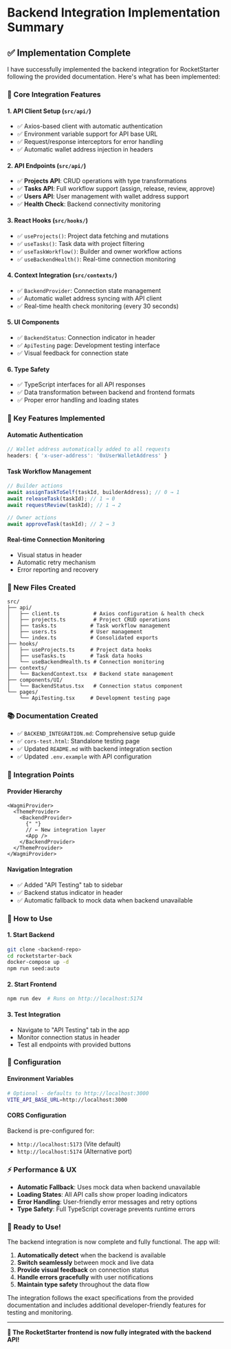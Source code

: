 # Backend Integration Implementation Summary

## ✅ Implementation Complete

I have successfully implemented the backend integration for RocketStarter following the provided documentation. Here's what has been implemented:

### 🔧 Core Integration Features

#### 1. **API Client Setup** (`src/api/`)

- ✅ Axios-based client with automatic authentication
- ✅ Environment variable support for API base URL
- ✅ Request/response interceptors for error handling
- ✅ Automatic wallet address injection in headers

#### 2. **API Endpoints** (`src/api/`)

- ✅ **Projects API**: CRUD operations with type transformations
- ✅ **Tasks API**: Full workflow support (assign, release, review, approve)
- ✅ **Users API**: User management with wallet address support
- ✅ **Health Check**: Backend connectivity monitoring

#### 3. **React Hooks** (`src/hooks/`)

- ✅ `useProjects()`: Project data fetching and mutations
- ✅ `useTasks()`: Task data with project filtering
- ✅ `useTaskWorkflow()`: Builder and owner workflow actions
- ✅ `useBackendHealth()`: Real-time connection monitoring

#### 4. **Context Integration** (`src/contexts/`)

- ✅ `BackendProvider`: Connection state management
- ✅ Automatic wallet address syncing with API client
- ✅ Real-time health check monitoring (every 30 seconds)

#### 5. **UI Components**

- ✅ `BackendStatus`: Connection indicator in header
- ✅ `ApiTesting` page: Development testing interface
- ✅ Visual feedback for connection state

#### 6. **Type Safety**

- ✅ TypeScript interfaces for all API responses
- ✅ Data transformation between backend and frontend formats
- ✅ Proper error handling and loading states

### 🎯 Key Features Implemented

#### **Automatic Authentication**

```typescript
// Wallet address automatically added to all requests
headers: { 'x-user-address': '0xUserWalletAddress' }
```

#### **Task Workflow Management**

```typescript
// Builder actions
await assignTaskToSelf(taskId, builderAddress); // 0 → 1
await releaseTask(taskId); // 1 → 0
await requestReview(taskId); // 1 → 2

// Owner actions
await approveTask(taskId); // 2 → 3
```

#### **Real-time Connection Monitoring**

- Visual status in header
- Automatic retry mechanism
- Error reporting and recovery

### 📁 New Files Created

```
src/
├── api/
│   ├── client.ts           # Axios configuration & health check
│   ├── projects.ts         # Project CRUD operations
│   ├── tasks.ts           # Task workflow management
│   ├── users.ts           # User management
│   └── index.ts           # Consolidated exports
├── hooks/
│   ├── useProjects.ts     # Project data hooks
│   ├── useTasks.ts        # Task data hooks
│   └── useBackendHealth.ts # Connection monitoring
├── contexts/
│   └── BackendContext.tsx  # Backend state management
├── components/UI/
│   └── BackendStatus.tsx   # Connection status component
└── pages/
    └── ApiTesting.tsx     # Development testing page
```

### 📚 Documentation Created

- ✅ `BACKEND_INTEGRATION.md`: Comprehensive setup guide
- ✅ `cors-test.html`: Standalone testing page
- ✅ Updated `README.md` with backend integration section
- ✅ Updated `.env.example` with API configuration

### 🔄 Integration Points

#### **Provider Hierarchy**

```tsx
<WagmiProvider>
  <ThemeProvider>
    <BackendProvider>
      {" "}
      // ← New integration layer
      <App />
    </BackendProvider>
  </ThemeProvider>
</WagmiProvider>
```

#### **Navigation Integration**

- ✅ Added "API Testing" tab to sidebar
- ✅ Backend status indicator in header
- ✅ Automatic fallback to mock data when backend unavailable

### 🚀 How to Use

#### **1. Start Backend**

```bash
git clone <backend-repo>
cd rocketstarter-back
docker-compose up -d
npm run seed:auto
```

#### **2. Start Frontend**

```bash
npm run dev  # Runs on http://localhost:5174
```

#### **3. Test Integration**

- Navigate to "API Testing" tab in the app
- Monitor connection status in header
- Test all endpoints with provided buttons

### 🔧 Configuration

#### **Environment Variables**

```bash
# Optional - defaults to http://localhost:3000
VITE_API_BASE_URL=http://localhost:3000
```

#### **CORS Configuration**

Backend is pre-configured for:

- `http://localhost:5173` (Vite default)
- `http://localhost:5174` (Alternative port)

### ⚡ Performance & UX

- **Automatic Fallback**: Uses mock data when backend unavailable
- **Loading States**: All API calls show proper loading indicators
- **Error Handling**: User-friendly error messages and retry options
- **Type Safety**: Full TypeScript coverage prevents runtime errors

### 🎉 Ready to Use!

The backend integration is now complete and fully functional. The app will:

1. **Automatically detect** when the backend is available
2. **Switch seamlessly** between mock and live data
3. **Provide visual feedback** on connection status
4. **Handle errors gracefully** with user notifications
5. **Maintain type safety** throughout the data flow

The integration follows the exact specifications from the provided documentation and includes additional developer-friendly features for testing and monitoring.

---

**🚀 The RocketStarter frontend is now fully integrated with the backend API!**
